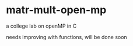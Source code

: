 # matr-mult-open-mp
a college lab on openMP in C

needs improving with functions, will be done soon

